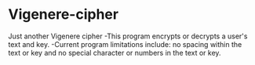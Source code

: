 # Vigenere-cipher
Just another Vigenere cipher
-This program encrypts or decrypts a user's text and key. 
-Current program limitations include: no spacing within the text or key and no special character or numbers in the text or key.
